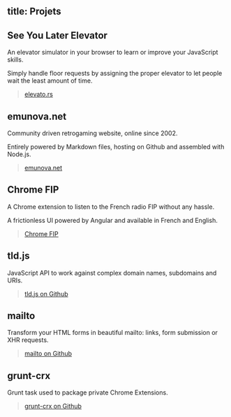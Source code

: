 title: Projets
---

## See You Later Elevator

An elevator simulator in your browser to learn or improve your JavaScript skills.

Simply handle floor requests by assigning the proper elevator to let people wait the least amount of time.

> [elevato.rs](http://elevato.rs)

## emunova.net

Community driven retrogaming website, online since 2002.

Entirely powered by Markdown files, hosting on Github and assembled with Node.js.

> [emunova.net](http://emunova.net)

## Chrome FIP

A Chrome extension to listen to the French radio FIP without any hassle.

A frictionless UI powered by Angular and available in French and English.

> [Chrome FIP](https://chrome.google.com/webstore/detail/fnhlecpfnocgmmmghkjcipmhdpmpddii)

## tld.js

JavaScript API to work against complex domain names, subdomains and URIs.

> [tld.js on Github](https://github.com/thom4parisot/tld.js)

## mailto

Transform your HTML forms in beautiful mailto: links, form submission or XHR requests.

> [mailto on Github](https://github.com/thom4parisot/mailto)

## grunt-crx

Grunt task used to package private Chrome Extensions.

> [grunt-crx on Github](https://github.com/thom4parisot/grunt-crx)
